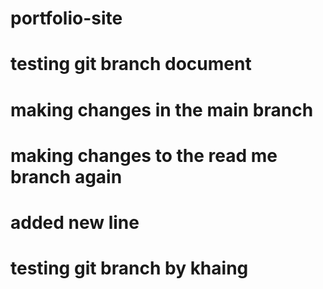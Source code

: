 # portfolio-site

# testing git branch document

# making changes in the main branch

# making changes to the read me branch again 

# added new line

# testing git branch by khaing